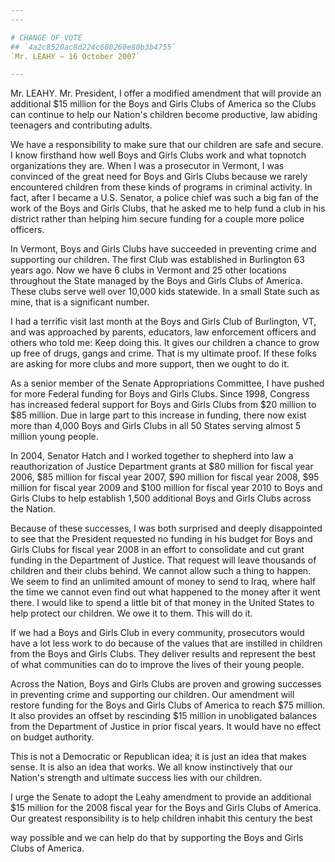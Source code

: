```yaml
---
---

# CHANGE OF VOTE
## `4a2c8520ac8d224c600260e80b3b4755`
`Mr. LEAHY — 16 October 2007`

---
```



Mr. LEAHY. Mr. President, I offer a modified amendment that will 
provide an additional $15 million for the Boys and Girls Clubs of 
America so the Clubs can continue to help our Nation's children become 
productive, law abiding teenagers and contributing adults.

We have a responsibility to make sure that our children are safe and 
secure. I know firsthand how well Boys and Girls Clubs work and what 
topnotch organizations they are. When I was a prosecutor in Vermont, I 
was convinced of the great need for Boys and Girls Clubs because we 
rarely encountered children from these kinds of programs in criminal 
activity. In fact, after I became a U.S. Senator, a police chief was 
such a big fan of the work of the Boys and Girls Clubs, that he asked 
me to help fund a club in his district rather than helping him secure 
funding for a couple more police officers.

In Vermont, Boys and Girls Clubs have succeeded in preventing crime 
and supporting our children. The first Club was established in 
Burlington 63 years ago. Now we have 6 clubs in Vermont and 25 other 
locations throughout the State managed by the Boys and Girls Clubs of 
America. These clubs serve well over 10,000 kids statewide. In a small 
State such as mine, that is a significant number.

I had a terrific visit last month at the Boys and Girls Club of 
Burlington, VT, and was approached by parents, educators, law 
enforcement officers and others who told me: Keep doing this. It gives 
our children a chance to grow up free of drugs, gangs and crime. That 
is my ultimate proof. If these folks are asking for more clubs and more 
support, then we ought to do it.

As a senior member of the Senate Appropriations Committee, I have 
pushed for more Federal funding for Boys and Girls Clubs. Since 1998, 
Congress has increased federal support for Boys and Girls Clubs from 
$20 million to $85 million. Due in large part to this increase in 
funding, there now exist more than 4,000 Boys and Girls Clubs in all 50 
States serving almost 5 million young people.

In 2004, Senator Hatch and I worked together to shepherd into law a 
reauthorization of Justice Department grants at $80 million for fiscal 
year 2006, $85 million for fiscal year 2007, $90 million for fiscal 
year 2008, $95 million for fiscal year 2009 and $100 million for fiscal 
year 2010 to Boys and Girls Clubs to help establish 1,500 additional 
Boys and Girls Clubs across the Nation.

Because of these successes, I was both surprised and deeply 
disappointed to see that the President requested no funding in his 
budget for Boys and Girls Clubs for fiscal year 2008 in an effort to 
consolidate and cut grant funding in the Department of Justice. That 
request will leave thousands of children and their clubs behind. We 
cannot allow such a thing to happen. We seem to find an unlimited 
amount of money to send to Iraq, where half the time we cannot even 
find out what happened to the money after it went there. I would like 
to spend a little bit of that money in the United States to help 
protect our children. We owe it to them. This will do it.

If we had a Boys and Girls Club in every community, prosecutors would 
have a lot less work to do because of the values that are instilled in 
children from the Boys and Girls Clubs. They deliver results and 
represent the best of what communities can do to improve the lives of 
their young people.

Across the Nation, Boys and Girls Clubs are proven and growing 
successes in preventing crime and supporting our children. Our 
amendment will restore funding for the Boys and Girls Clubs of America 
to reach $75 million. It also provides an offset by rescinding $15 
million in unobligated balances from the Department of Justice in prior 
fiscal years. It would have no effect on budget authority.

This is not a Democratic or Republican idea; it is just an idea that 
makes sense. It is also an idea that works. We all know instinctively 
that our Nation's strength and ultimate success lies with our children.

I urge the Senate to adopt the Leahy amendment to provide an 
additional $15 million for the 2008 fiscal year for the Boys and Girls 
Clubs of America. Our greatest responsibility is to help children 
inhabit this century the best


way possible and we can help do that by supporting the Boys and Girls 
Clubs of America.